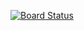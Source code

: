 [![Board Status](https://dev.azure.com/aiw-devops/0b1da8c2-8ec2-4360-b4c1-398072a50dd6/5d6b936a-55d2-4043-a36c-961d83b50a9d/_apis/work/boardbadge/b367a131-dcd6-4191-8fc8-be0da76daff0)](https://dev.azure.com/aiw-devops/0b1da8c2-8ec2-4360-b4c1-398072a50dd6/_boards/board/t/5d6b936a-55d2-4043-a36c-961d83b50a9d/Microsoft.RequirementCategory)
